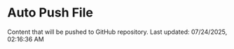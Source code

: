 # Auto Push File

Content that will be pushed to GitHub repository.
Last updated: 07/24/2025, 02:16:36 AM